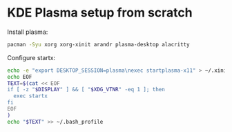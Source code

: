# KDE Plasma setup from scratch

<!-- Sources -->
<!-- https://wiki.archlinux.org/title/KDE#Starting_Plasma -->
<!-- https://wiki.archlinux.org/title/Xinit#Autostart_X_at_login -->

Install plasma:
```sh
pacman -Syu xorg xorg-xinit arandr plasma-desktop alacritty
```

Configure startx:
```sh
echo -e "export DESKTOP_SESSION=plasma\nexec startplasma-x11" > ~/.xinitrc
echo EOF
TEXT=$(cat << EOF
if [ -z "$DISPLAY" ] && [ "$XDG_VTNR" -eq 1 ]; then
  exec startx
fi
EOF
)
echo "$TEXT" >> ~/.bash_profile
```
